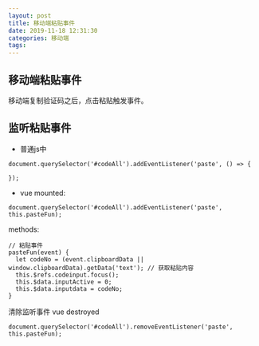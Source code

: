 ```yaml
---
layout: post
title: 移动端粘贴事件
date: 2019-11-18 12:31:30
categories: 移动端
tags:
---
```

## 移动端粘贴事件
移动端复制验证码之后，点击粘贴触发事件。


## 监听粘贴事件

+ 普通js中

```
document.querySelector('#codeAll').addEventListener('paste', () => {

});
```
+ vue
mounted:

```
document.querySelector('#codeAll').addEventListener('paste', this.pasteFun);
```

methods: 

```
// 粘贴事件
pasteFun(event) {
  let codeNo = (event.clipboardData || window.clipboardData).getData('text'); // 获取粘贴内容
  this.$refs.codeinput.focus();
  this.$data.inputActive = 0;
  this.$data.inputdata = codeNo;
}
```
清除监听事件
vue destroyed
```
document.querySelector('#codeAll').removeEventListener('paste', this.pasteFun);
```


